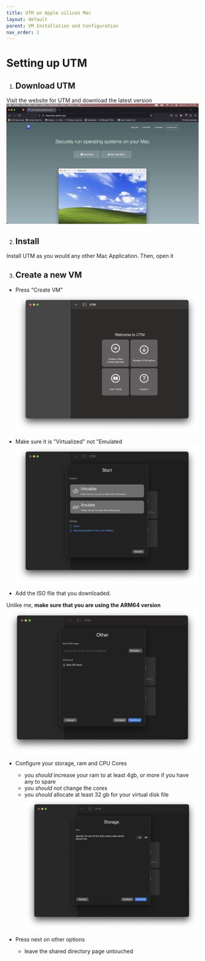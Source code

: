 ```yaml
---
title: UTM on Apple silicon Mac
layout: default
parent: VM Installation and Configuration
nav_order: 1
---
```


# Setting up UTM

1. ## Download UTM

Visit the website for UTM and download the latest version
![download](imgs/mac_inst/dw_utm.png)

2. ## Install 

Install UTM as you would any other Mac Application. Then, open it

3. ## Create a new VM

- Press "Create VM"
![create](imgs/mac_inst/create_vm.png)

- Make sure it is "Virtualized" not "Emulated
![virtualize](imgs/mac_inst/virt.png)

- Add the ISO file that you downloaded. 

Unlike me, **make sure that you are using the ARM64 version**
![iso](imgs/mac_inst/iso.png)


- Configure your storage, ram and CPU Cores
    - you *should* increase your ram to at least 4gb, or more if you have any to spare
    - you *should not* change the cores
    - you *should* allocate at least 32 gb for your virtual disk file
 ![lots](imgs/mac_inst/stor_sz.png)

- Press next on other options
    - leave the shared directory page untouched


